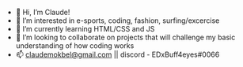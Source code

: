 - 👋 Hi, I’m Claude!
- 👀 I’m interested in e-sports, coding, fashion, surfing/excercise
- 🌱 I’m currently learning HTML/CSS and JS
- 💞️ I’m looking to collaborate on projects that will challenge my basic understanding of how coding works
- 📫 claudemokbel@gmail.com || discord - EDxBuff4eyes#0066

<!---
cmokbel1/cmokbel1 is a ✨ special ✨ repository because its `README.md` (this file) appears on your GitHub profile.
You can click the Preview link to take a look at your changes.
--->
